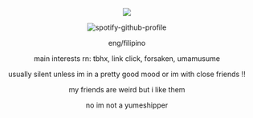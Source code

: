 <div align="center">

![](https://komarev.com/ghpvc/?username=weather-girl&label=trust+value&color=3aba8f)
  
![spotify-github-profile](https://spotify-github-profile.kittinanx.com/api/view?uid=0peo08kixd2cq5azcvpkxhvb5&cover_image=true&theme=natemoo-re&show_offline=false&background_color=121212&interchange=false&bar_color=76ade8&bar_color_cover=false)

eng/filipino

main interests rn: tbhx, link click, forsaken, umamusume

usually silent unless im in a pretty good mood or im with close friends !!

my friends are weird but i like them

no im not a yumeshipper
</div>
